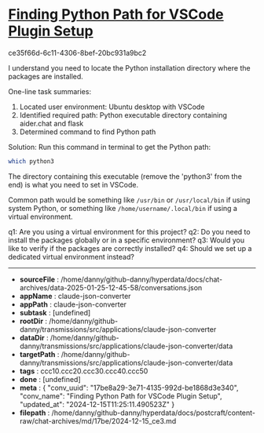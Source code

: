 # [Finding Python Path for VSCode Plugin Setup](https://claude.ai/chat/17be8a29-3e71-4135-992d-be1868d3e340)

ce35f66d-6c11-4306-8bef-20bc931a9bc2

 I understand you need to locate the Python installation directory where the packages are installed.

One-line task summaries:
1. Located user environment: Ubuntu desktop with VSCode
2. Identified required path: Python executable directory containing aider.chat and flask
3. Determined command to find Python path

Solution:
Run this command in terminal to get the Python path:
```bash
which python3
```
The directory containing this executable (remove the 'python3' from the end) is what you need to set in VSCode.

Common path would be something like `/usr/bin` or `/usr/local/bin` if using system Python, or something like `/home/username/.local/bin` if using a virtual environment.

q1: Are you using a virtual environment for this project?
q2: Do you need to install the packages globally or in a specific environment?
q3: Would you like to verify if the packages are correctly installed?
q4: Should we set up a dedicated virtual environment instead?

---

* **sourceFile** : /home/danny/github-danny/hyperdata/docs/chat-archives/data-2025-01-25-12-45-58/conversations.json
* **appName** : claude-json-converter
* **appPath** : claude-json-converter
* **subtask** : [undefined]
* **rootDir** : /home/danny/github-danny/transmissions/src/applications/claude-json-converter
* **dataDir** : /home/danny/github-danny/transmissions/src/applications/claude-json-converter/data
* **targetPath** : /home/danny/github-danny/transmissions/src/applications/claude-json-converter/data
* **tags** : ccc10.ccc20.ccc30.ccc40.ccc50
* **done** : [undefined]
* **meta** : {
  "conv_uuid": "17be8a29-3e71-4135-992d-be1868d3e340",
  "conv_name": "Finding Python Path for VSCode Plugin Setup",
  "updated_at": "2024-12-15T11:25:11.490523Z"
}
* **filepath** : /home/danny/github-danny/hyperdata/docs/postcraft/content-raw/chat-archives/md/17be/2024-12-15_ce3.md
